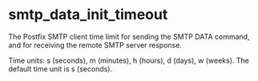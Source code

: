 # smtp_data_init_timeout 


The Postfix SMTP client time limit for sending the SMTP DATA command,
and for receiving the remote SMTP server response.



Time units: s (seconds), m (minutes), h (hours), d (days), w (weeks).
The default time unit is s (seconds).



